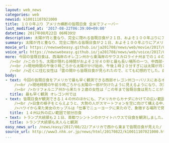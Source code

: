 ```yaml
---
layout: web_news
categories: web
newsid: k10011107021000
title: １００年ぶり アメリカ横断の皆既日食 全米でフィーバー
last_modified_at: '2017-08-22T06:39:00+09:00'
datetime: 2017年08月22日 06時39分
description: 太陽が月と重なり、完全に隠れる皆既日食が２１日、およそ１００年ぶりにアメリカを横断する形で観測され、世紀の天体ショーに全米で大きな盛り上がりを見せました。
summary: 太陽が月と重なり、完全に隠れる皆既日食が２１日、およそ１００年ぶりにアメリカを横断する形で観測され、世紀の天体ショーに全米で大きな盛り上がりを見せました。
movie_url: https://newswebeasy.github.io/ja201708/news/web/movie/2017/08/22/k10011107021000.mp4
voice_url: https://newswebeasy.github.io/ja201708/news/web/voice/2017/08/22/k10011107021000.mp3
more: 今回の皆既日食は、西海岸のオレゴン州から東海岸のサウスカロライナ州までの１４の州で観測され、１９１８年以来９９年ぶりにアメリカを横断する形で起きました。<br
  /><br />このうち、太陽が隠れる時間がおよそ２分４０秒と最も長い場所の一つ、中西部イリノイ州のカーボンデール市では、地元の大学がキャンパスを一般に開放して観測イベントを開催し、およそ１万５０００人が訪れたほか、住宅街では地域の住民たちがパーティーをしながら観察する姿が見られました。<br
  /><br />現地時間の午後０時ごろから太陽がかけ始め、午後１時２０分すぎには太陽が月と重なって完全に見えなくなりました。その後、月の影から太陽の光が漏れて指輪のように輝くダイヤモンドリングと呼ばれる現象が見られ、住民たちは大きな歓声を上げてカメラを太陽に向け、非常に珍しい天体現象の一瞬を捉えようとしていました。<br
  /><br />近くに住む女性は「雲の間から皆既日食が見られたので、とても幻想的でした。自然に涙が出ました」と話していました。<br /><br />今回の皆既日食は、ルート上の多くの地域で天候に恵まれ、その様子を主要メディアが中継で伝えるなど、世紀の天体ショーに全米で大きな盛り上がりを見せました。
body:
- text: 今回の皆既日食をアメリカで最も早く観測できる西部オレゴン州コーバリスにあるオレゴン州立大学では特設の観測会場が設けられ、早朝から多くの観光客や地元の住民が集まりました。<br
    /><br />現地時間の午前９時ごろから太陽の一部が欠けたように見えるようになり、次第に周囲が暗くなり始めました。そして午前１０時１６分ごろ、太陽が月に完全に隠れて光が閉ざされ、辺りは一瞬で夜のように暗闇に包まれました。真っ暗な状態はおよそ２分間にわたって続き、再び日ざしが戻り始めると、訪れた人たちは大きな拍手や歓声を上げて世紀の天体ショーを楽しみました。<br
    /><br />カリフォルニア州から来た９２歳の女性は「この年まで皆既日食は見たことがなく本当に楽しかった。来たかいがありました」と話していました。また、２４歳の女性は「畏敬の念を感じる瞬間でした。皆既日食の姿や形は時がたてば忘れてしまうかもしれないけれど、今の気持ちは忘れたくないと思います」と振り返っていました。
  title: 最も早く観測 オレゴン州では
- text: 皆既日食が観測できる１４の州のほかにも、アメリカからカナダにかけての広い範囲で太陽が三日月のように欠ける部分日食が見られ、このうちニューヨークのタイムズスクエアでは、午後１時半ごろから太陽が欠け始め、２時半すぎにはおよそ７０％が欠けました。<br
    /><br />日食の様子をとらえようと、大勢の人がスマートフォンを空に向けて構える中、太陽の影を観察する親子もいて、思い思いの方法で天体ショーを楽しんでいました。<br
    />ハワイから来た男女のカップルは「仕事でニューヨークに来たので、象徴する場所で見ようとやってきました。日食を見ることができ、本当にすばらしいです」と興奮気味に話していました。
  title: １４州以外の広い範囲で部分日食
- text: トランプ大統領も２１日、首都ワシントンのホワイトハウスで日食を観測しました。ワシントンでは太陽が月と重なり完全に隠れる皆既日食ではなく、太陽が三日月のように欠ける部分日食が見られ、トランプ大統領は現地時間の午後２時４０分ごろホワイトハウスのバルコニーに姿を見せ、メラニア夫人や娘で大統領補佐官を務めるイバンカ氏、それに息子のバロン君らとともに観測用のめがねをかけて空を見上げ、つかの間の天体ショーを楽しんでいました。
  title: トランプ大統領も夫人らと観測
easy_news_url: /news/easy/2017/08/22/アメリカで西から東まで皆既日食が見えた/
source_url: http://www3.nhk.or.jp/news/html/20170822/k10011107021000.html
...
```

